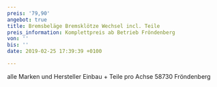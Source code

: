 ```yaml
---
preis: '79,90'
angebot: true
title: Bremsbeläge Bremsklötze Wechsel incl. Teile
preis_information: Komplettpreis ab Betrieb Fröndenberg
von: ''
bis: ''
date: 2019-02-25 17:39:39 +0100

---
```

alle Marken und Hersteller Einbau + Teile pro Achse 58730 Fröndenberg